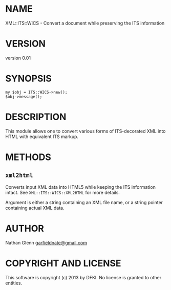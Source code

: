 # NAME

XML::ITS::WICS - Convert a document while preserving the ITS information

# VERSION

version 0.01

# SYNOPSIS

	my $obj = ITS::WICS->new();
	$obj->message();

# DESCRIPTION

This module allows one to convert various forms of ITS-decorated XML into HTML with equivalent ITS markup.

# METHODS

## `xml2html`

Converts input XML data into HTML5 while keeping the ITS information
intact. See `XML::ITS::WICS::XML2HTML` for more details.

Argument is either a string containing an XML file name, or a string pointer
containing actual XML data.

# AUTHOR

Nathan Glenn <garfieldnate@gmail.com>

# COPYRIGHT AND LICENSE

This software is copyright (c) 2013 by DFKI.  No
license is granted to other entities.
